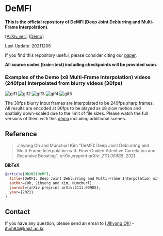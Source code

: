 # DeMFI

**This is the official repository of DeMFI (Deep Joint Deblurring and Multi-Frame Interpolation).**

\[[ArXiv_ver.](https://arxiv.org/abs/2111.09985)\] \[[Demo](https://youtu.be/J93tW1uwRy0)\]

Last Update: 20211206

If you find this repository useful, please consider citing our [paper](https://arxiv.org/abs/2111.09985).

**All source codes (train+test) including checkpoints will be provided soon.**

### Examples of the Demo (x8 Multi-Frame Interpolation) videos (240fps) interpolated from blurry videos (30fps)
![gif1](/figures/Demo_DeMFI-Net_vs_SOTA_sup_gif1.gif "gif1")
![gif2](/figures/Demo_DeMFI-Net_vs_SOTA_sup_gif2.gif "gif2")
![gif3](/figures/Demo_DeMFI-Net_vs_SOTA_sup_gif3.gif "gif3")
![gif4](/figures/Demo_DeMFI-Net_vs_SOTA_sup_gif4.gif "gif4")
![gif5](/figures/Demo_DeMFI-Net_vs_SOTA_sup_gif5.gif "gif5")

The 30fps blurry input frames are interpolated to be 240fps sharp frames. All results are encoded at 30fps to be played as x8 slow motion and spatially down-scaled due to the limit of file sizes. Please watch the full versions of them with this [demo](https://youtu.be/J93tW1uwRy0) including additional scenes.

<!-- **Reference**:   -->
## Reference
> Jihyong Oh and Munchurl Kim "DeMFI: Deep Joint Deblurring and Multi-Frame Interpolation with Flow-Guided Attentive Correlation and Recursive Boosting", _arXiv preprint arXiv: 2111.09985_, 2021. 
> 
**BibTeX**
```bibtex
@article{Oh2021DeMFI,
  title={DeMFI: Deep Joint Deblurring and Multi-Frame Interpolation with Flow-Guided Attentive Correlation and Recursive Boosting},
  author={Oh, Jihyong and Kim, Munchurl},
  journal={arXiv preprint arXiv:2111.09985},
  year={2021}
}
```

## Contact
If you have any question, please send an email to [[Jihyong Oh](https://sites.google.com/view/ozbro)] - jhoh94@kaist.ac.kr.
